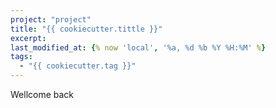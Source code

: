 ```yaml
---
project: "project"
title: "{{ cookiecutter.tittle }}"
excerpt:
last_modified_at: {% now 'local', '%a, %d %b %Y %H:%M' %}
tags: 
  - "{{ cookiecutter.tag }}"
---
```


Wellcome back
